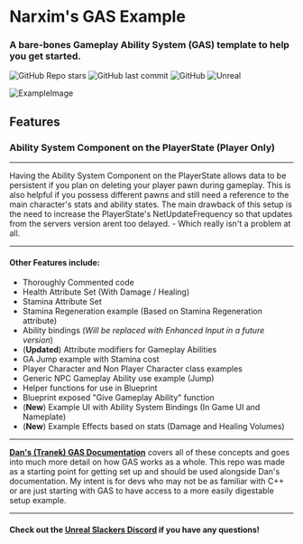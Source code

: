 # Narxim's GAS Example
### A bare-bones Gameplay Ability System (GAS) template to help you get started.

![GitHub Repo stars](https://img.shields.io/github/stars/Narxim/Narxim-GAS-Example?style=flat-square)
![GitHub last commit](https://img.shields.io/github/last-commit/Narxim/Narxim-GAS-Tutorial?style=flat-square)
![GitHub](https://img.shields.io/github/license/Narxim/Narxim-GAS-Example?style=flat-square)
![Unreal](https://img.shields.io/badge/Unreal_Engine_Version-(4.26)_(4.27)_(5.0)_(5.1)-informational?style=flat-square)

![ExampleImage](https://i.imgur.com/Hzshuny.png)

## Features

### Ability System Component on the PlayerState (Player Only)
___
<p>Having the Ability System Component on the PlayerState allows data to be persistent if you plan on deleting your player pawn during gameplay.
This is also helpful if you possess different pawns and still need a reference to the main character's stats and ability states.
The main drawback of this setup is the need to increase the PlayerState's NetUpdateFrequency so that updates from the servers version arent too delayed. - Which really isn't a problem at all.</P>

___

#### Other Features include:
- Thoroughly Commented code
- Health Attribute Set (With Damage / Healing)
- Stamina Attribute Set
- Stamina Regeneration example (Based on Stamina Regeneration attribute)
- Ability bindings (*Will be replaced with Enhanced Input in a future version*)
- (**Updated**) Attribute modifiers for Gameplay Abilities
- GA Jump example with Stamina cost
- Player Character and Non Player Character class examples
- Generic NPC Gameplay Ability use example (Jump)
- Helper functions for use in Blueprint
- Blueprint exposed "Give Gameplay Ability" function
- (**New**) Example UI with Ability System Bindings (In Game UI and Nameplate)
- (**New**) Example Effects based on stats (Damage and Healing Volumes)

___

[**Dan's (Tranek) GAS Documentation**](https://github.com/tranek/GASDocumentation) covers all of these concepts and goes into much more detail on how GAS works as a whole. This repo was made as a starting point for getting set up and should be used alongside Dan's documentation. My intent is for devs who may not be as familiar with C++ or are just starting with GAS to have access to a more easily digestable setup example. 

___

#### Check out the **[Unreal Slackers Discord](https://discord.gg/unreal-slackers)** if you have any questions!
